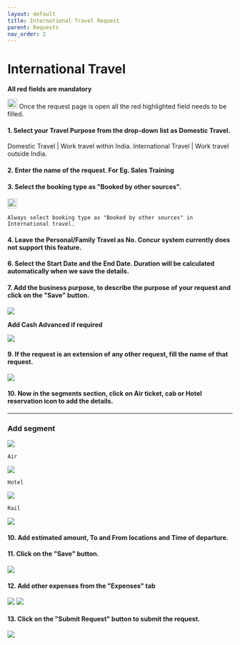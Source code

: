 ```yaml
---
layout: default
title: International Travel Request
parent: Requests 
nav_order: 2
---
```

# International Travel

**All red fields are mandatory**

<img class="zoom" src="{{ site.url }}{{ site.baseurl }}\assets\images\warn.png"  height="22" width="22"> Once the request page is open all the red highlighted field needs to be filled. 

#### 1. Select your Travel Purpose from the drop-down list as Domestic Travel. 

Domestic Travel | Work travel within India.
International Travel | Work travel outside India.

#### 2. Enter the name of the request. For Eg. Sales Training 

#### 3. Select the booking type as "Booked by other sources".

<img class="zoom" src="{{ site.url }}{{ site.baseurl }}\assets\images\warn.png"  height="22" width="22">

```
Always select booking type as "Booked by other sources" in International travel.
```

#### 4. Leave the Personal/Family Travel as No. Concur system currently does not support this feature.

#### 6. Select the Start Date and the End Date. Duration will be calculated automatically when we save the details.

#### 7. Add the business purpose, to describe the purpose of your request and click on the "Save" button.

<img class="zoom" src="{{ site.url }}{{ site.baseurl }}\assets\images\request\inter.png"> 

**Add Cash Advanced if required** 

<img class="zoom" src="{{ site.url }}{{ site.baseurl }}\assets\images\request\req13.png"> 

#### 9. If the request is an extension of any other request, fill the name of that request. 

<img class="zoom" src="{{ site.url }}{{ site.baseurl }}\assets\images\request\ext.png"> 

#### 10. Now in the segments section, click on Air ticket, cab or Hotel reservation icon to add the details.

---

### Add segment

<img class="zoom" src="{{ site.url }}{{ site.baseurl }}\assets\images\request\int.png"> 

```Air```

<img class="zoom" src="{{ site.url }}{{ site.baseurl }}\assets\images\request\air.png"> 

```Hotel```

<img class="zoom" src="{{ site.url }}{{ site.baseurl }}\assets\images\request\hot.png"> 

```Rail```

<img class="zoom" src="{{ site.url }}{{ site.baseurl }}\assets\images\request\rail.png"> 

#### 10. Add estimated amount, To and From locations and Time of departure.

#### 11. Click on the "Save" button.

<img class="zoom" src="{{ site.url }}{{ site.baseurl }}\assets\images\request\req4.png"> 

#### 12. Add other expenses from the "Expenses" tab

<img class="zoom" src="{{ site.url }}{{ site.baseurl }}\assets\images\request\req5.png"> 

<img class="zoom" src="{{ site.url }}{{ site.baseurl }}\assets\images\request\req6.png"> 

#### 13. Click on the "Submit Request" button to submit the request.

<img class="zoom" src="{{ site.url }}{{ site.baseurl }}\assets\images\request\req7.png"> 
